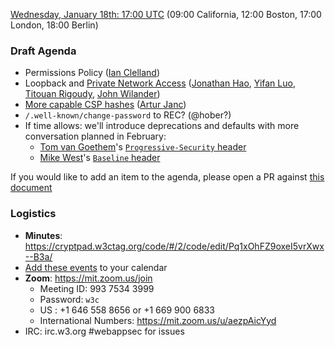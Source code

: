 [Wednesday, January 18th: 17:00 UTC](https://www.timeanddate.com/worldclock/fixedtime.html?iso=20230118T1700) (09:00 California, 12:00 Boston, 17:00 London, 18:00 Berlin)

### Draft Agenda

*   Permissions Policy ([Ian Clelland](https://github.com/clelland))
*   Loopback and [Private Network Access](https://wicg.github.io/private-network-access/) ([Jonathan Hao](https://github.com/jonathan79717), [Yifan Luo](https://github.com/iVanlIsh), [Titouan Rigoudy](https://github.com/letitz), [John Wilander](https://github.com/wilander))
*   [More capable CSP hashes](https://github.com/w3c/webappsec-csp/issues/574) ([Artur Janc](https://github.com/arturjanc))
*   `/.well-known/change-password` to REC? (@hober?)
*   If time allows: we'll introduce deprecations and defaults with more conversation planned in February:
    *   [Tom van Goethem](https://github.com/tomvangoethem)'s [`Progressive-Security` header](https://secweb.work/presentations/2022/Goethem-deprecation.pdf)
    *   [Mike West](https://github.com/mikewest)'s [`Baseline` header](https://github.com/mikewest/baseline-header)

If you would like to add an item to the agenda, please open a PR against [this document](https://github.com/w3c/webappsec/new/main/meetings/2023/2023-01-18-agenda.md)

### Logistics

*   **Minutes**: https://cryptpad.w3ctag.org/code/#/2/code/edit/Pq1xOhFZ9oxeI5vrXwx--B3a/
*   [Add these events](https://www.w3.org/groups/wg/webappsec/calendar#export) to your calendar
*   **Zoom**: https://mit.zoom.us/join
    * Meeting ID: 993 7534 3999
    * Password: `w3c`
    * US : +1 646 558 8656 or +1 669 900 6833
    * International Numbers: https://mit.zoom.us/u/aezpAicYyd
*   IRC: irc.w3.org #webappsec for issues
